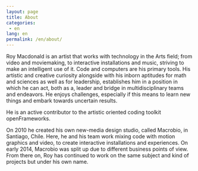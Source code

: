 ```yaml
---
layout: page
title: About
categories:
 - en
lang: en
permalink: /en/about/
---
```

Roy Macdonald is an artist that works with technology in the Arts field; from video and moviemaking, to interactive installations and music, striving to make an intelligent use of it. Code and computers are his primary tools.His artistic and creative curiosity alongside with his inborn aptitudes for math and sciences as well as for leadership, establishes him in a position in which he can act, both as a, leader and bridge in multidisciplinary teams and endeavors. He enjoys challenges, especially if this means to learn new things and embark towards uncertain results.
He is an active contributor to the artistic oriented coding toolkit openFrameworks.On 2010 he created his own new-media design studio, called Macrobio, in Santiago, Chile. Here, he and his team work mixing code with motion graphics and video, to create interactive installations and experiences. On early 2014, Macrobio was split up due to different business points of view. From there on, Roy has continued to work on the same subject and kind of projects but under his own name.